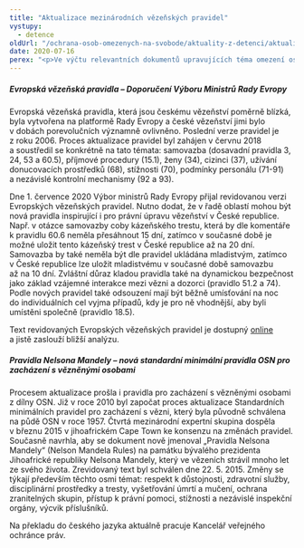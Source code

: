 ```yaml
---
title: "Aktualizace mezinárodních vězeňských pravidel"
vystupy:
  - detence
oldUrl: "/ochrana-osob-omezenych-na-svobode/aktuality-z-detenci/aktuality-z-detenci-2020/aktualizace-mezinarodnich-vezenskych-pravidel/"
date: 2020-07-16
perex: "<p>Ve výčtu relevantních dokumentů upravujících téma omezení osobní svobody ve vězení nesmí chybět  základní dokumenty, které byly vytvořeny na půdě mezinárodních organizací a mají povahu toliko doporučení – tzv. soft law. Jejich význam spočívá v tom, že představují základní vodítka pro tvorbu, aplikaci a interpretaci vnitrostátních právních předpisů. Tyto dokumenty jsou živé, reagují na stále se měnící svět za mřížemi. Dva z těchto významných dokumentů byly v nedávné době aktualizovány.</p>"
---
```


<!-- imported from the old website -->

<h5>Evropská vězeňská pravidla – Doporučení Výboru Ministrů Rady Evropy</h5> <p>Evropská vězeňská pravidla, která jsou českému vězeňství poměrně blízká, byla vytvořena na platformě Rady Evropy a české vězeňství jimi bylo v dobách porevolučních významně ovlivněno. Poslední verze pravidel je z roku 2006. Proces aktualizace pravidel byl zahájen v červnu 2018 a soustředil se konkrétně na tato témata: samovazba (dosavadní pravidla 3, 24, 53 a 60.5), příjmové procedury (15.1), ženy (34), cizinci (37), užívání donucovacích prostředků (68), stížnosti (70), podmínky personálu (71-91) a nezávislé kontrolní mechanismy (92 a 93).</p> <p>Dne 1. července 2020 Výbor ministrů Rady Evropy přijal revidovanou verzi Evropských vězeňských pravidel. Nutno dodat, že v řadě oblastí mohou být nová pravidla inspirující i pro právní úpravu vězeňství v České republice. Např. v otázce samovazby coby kázeňského trestu, která by dle komentáře k pravidlu 60.6 neměla přesáhnout 15 dní, zatímco v současné době je možné uložit tento kázeňský trest v České republice až na 20 dní. Samovazba by také neměla být dle pravidel ukládána mladistvým, zatímco v České republice lze uložit mladistvému v současné době samovazbu až na 10 dní. Zvláštní důraz kladou pravidla také na dynamickou bezpečnost jako základ vzájemné interakce mezi vězni a dozorci (pravidlo 51.2 a 74). Podle nových pravidel také odsouzení mají být běžně umísťování na noc do individuálních cel vyjma případů, kdy je pro ně vhodnější, aby byli umístěni společně (pravidlo 18.5).</p> <p>Text revidovaných Evropských vězeňských pravidel je dostupný <a href="https://search.coe.int/cm/Pages/result_details.aspx?ObjectID=09000016809ee581" target="_blank">online</a> a jistě zaslouží bližší analýzu.</p> <h5>Pravidla Nelsona Mandely – nová standardní minimální pravidla OSN pro zacházení s vězněnými osobami</h5> <p>Procesem aktualizace prošla i pravidla pro zacházení s vězněnými osobami z dílny OSN. Již v roce 2010 byl započat proces aktualizace Standardních minimálních pravidel pro zacházení s vězni, který byla původně schválena na půdě OSN v roce 1957. Čtvrtá mezinárodní expertní skupina dospěla v březnu 2015 v jihoafrickém Cape Town ke konsenzu na změnách pravidel. Současně navrhla, aby se dokument nově jmenoval „Pravidla Nelsona Mandely“ (Nelson Mandela Rules) na památku bývalého prezidenta Jihoafrické republiky Nelsona Mandely, který ve vězeních strávil mnoho let ze svého života. Zrevidovaný text byl schválen dne 22. 5. 2015. Změny se týkají především těchto osmi témat: respekt k důstojnosti, zdravotní služby, disciplinární prostředky a tresty, vyšetřování úmrtí a mučení, ochrana zranitelných skupin, přístup k právní pomoci, stížnosti a nezávislé inspekční orgány, výcvik příslušníků.</p> <p>Na překladu do českého jazyka aktuálně pracuje Kancelář veřejného ochránce práv.</p>
